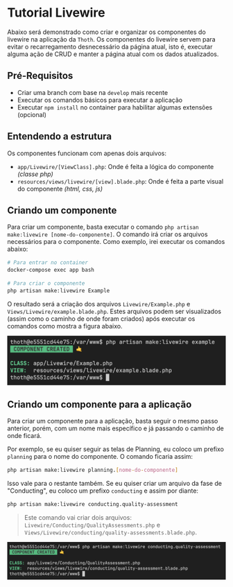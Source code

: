 # Tutorial Livewire

Abaixo será demonstrado como criar e organizar os componentes do livewire na aplicação da `Thoth`. Os componentes do livewire servem para evitar o recarregamento desnecessário da página atual, isto é, executar alguma ação de CRUD e manter a página atual com os dados atualizados.

## Pré-Requisitos

- Criar uma branch com base na `develop` mais recente
- Executar os comandos básicos para executar a aplicação
- Executar `npm install` no container para habilitar algumas extensões (opcional)

## Entendendo a estrutura

Os componentes funcionam com apenas dois arquivos:
  - `app/Livewire/[ViewClass].php`: Onde é feita a lógica do componente _(classe php)_
  - `resources/views/livewire/[view].blade.php`: Onde é feita a parte visual do componente _(html, css, js)_

## Criando um componente

Para criar um componente, basta executar o comando `php artisan make:livewire [nome-do-componente]`. O comando irá criar os arquivos necessários para o componente. Como exemplo, irei executar os comandos abaixo:

```bash
# Para entrar no container
docker-compose exec app bash
```

```bash
# Para criar o componente
php artisan make:livewire Example
```

O resultado será a criação dos arquivos `Livewire/Example.php` e `Views/Livewire/example.blade.php`. Estes arquivos podem ser visualizados (assim como o caminho de onde foram criados) após executar os comandos como mostra a figura abaixo.

![component created](/images/component-created.png)

## Criando um componente para a aplicação

Para criar um componente para a aplicação, basta seguir o mesmo passo anterior, porém, com um nome mais específico e já passando o caminho de onde ficará.

Por exemplo, se eu quiser seguir as telas de Planning, eu coloco um prefixo `planning` para o nome do componente. O comando ficaria assim:

```bash
php artisan make:livewire planning.[nome-do-componente]
```

Isso vale para o restante também. Se eu quiser criar um arquivo da fase de "Conducting", eu coloco um prefixo `conducting` e assim por diante:

```bash
php artisan make:livewire conducting.quality-assessment
```

> Este comando vai criar dois arquivos: `Livewire/Conducting/QualityAssessments.php` e `Views/Livewire/conducting/quality-assessments.blade.php`.

![quality assessment created](/images/quality-assessment-created.png)
